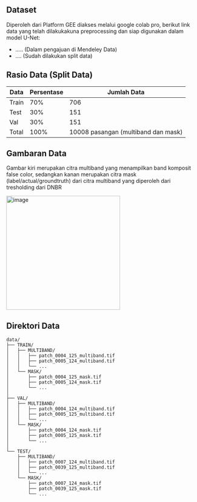 ## Dataset
Diperoleh dari Platform GEE diakses melalui google colab pro, berikut link data yang telah dilakukakuna preprocessing dan siap digunakan dalam model U-Net:
*  ..... (Dalam pengajuan di Mendeley Data)
*  .... (Sudah dilakukan split data)

## Rasio Data (Split Data)

| Data     | Persentase    | Jumlah Data                                  |
|----------|---------------|----------------------------------------------|
| Train    | 70%           | 706                                          |
| Test     | 30%           | 151                                          |
| Val      | 30%           | 151                                          |
| Total    | 100%          | 10008 pasangan (multiband dan mask)          |


## Gambaran Data
Gambar kiri merupakan citra multiband yang menampilkan band komposit false color, sedangkan kanan merupakan citra mask (label/actual/groundtruth) dari citra multiband yang diperoleh dari tresholding dari DNBR

<img height="300" alt="image" src="https://github.com/user-attachments/assets/2701abca-1880-464f-9b33-74d94cc772a7" />


## Direktori Data

```text
data/
├── TRAIN/
│   ├── MULTIBAND/
│   │   ├── patch_0004_125_multiband.tif
│   │   ├── patch_0005_124_multiband.tif
│   │   └── ...
│   └── MASK/
│       ├── patch_0004_125_mask.tif
│       ├── patch_0005_124_mask.tif
│       └── ...
│
├── VAL/
│   ├── MULTIBAND/
│   │   ├── patch_0004_124_multiband.tif
│   │   ├── patch_0005_125_multiband.tif
│   │   └── ...
│   └── MASK/
│       ├── patch_0004_124_mask.tif
│       ├── patch_0005_125_mask.tif
│       └── ...
│
└── TEST/
    ├── MULTIBAND/
    │   ├── patch_0007_124_multiband.tif
    │   ├── patch_0039_125_multiband.tif
    │   └── ...
    └── MASK/
        ├── patch_0007_124_mask.tif
        ├── patch_0039_125_mask.tif
        └── ...
```
